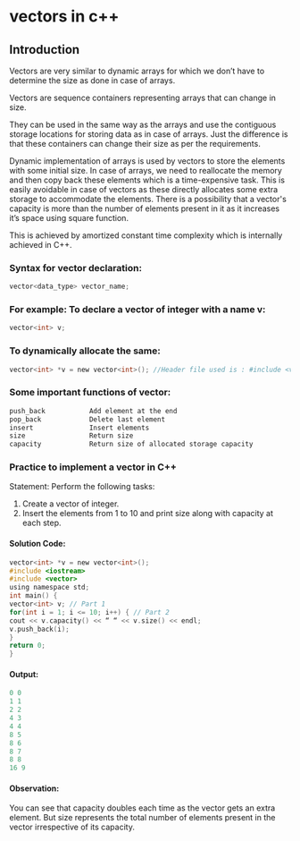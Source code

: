 # vectors in c++

## Introduction

Vectors are very similar to dynamic arrays for which we don’t have to determine the
size as done in case of arrays.

Vectors are sequence containers representing arrays that can change in size.

They can be used in the same way as the arrays and use the contiguous storage
locations for storing data as in case of arrays. Just the difference is that these
containers can change their size as per the requirements.

Dynamic implementation of arrays is used by vectors to store the elements with
some initial size. In case of arrays, we need to reallocate the memory and then copy
back these elements which is a time-expensive task. This is easily avoidable in case
of vectors as these directly allocates some extra storage to accommodate the
elements. There is a possibility that a vector's capacity is more than the number of
elements present in it as it increases it’s space using square function.

This is achieved by ​amortized constant time​ complexity which is internally achieved
in C++.

### Syntax for vector declaration:

```c
vector<data_type> vector_name;
```

### For example: ​To declare a vector of integer with a name v:

```c
vector<int> v;
```

### To dynamically allocate the same:

```c
vector<int> *v = new vector<int>(); //Header file used is :​ #include <vector>
```

### Some important functions of vector:

```c
push_back           Add element at the end
pop_back            Delete last element
insert              Insert elements
size                Return size
capacity            Return size of allocated storage capacity
```

### Practice to implement a vector in C++

Statement: ​Perform the following tasks:

1. Create a vector of integer.
2. Insert the elements from 1 to 10 and print size along with capacity at each
   step.

#### Solution Code:

```c
vector<int> *v = new vector<int>();
#include <iostream>
#include <vector>
using namespace std;
int main() {
vector<int> v; // Part 1
for(int i = 1; i <= 10; i++) { // Part 2
cout << v.capacity() << “ “ << v.size() << endl;
v.push_back(i);
}
return 0;
}
```

#### Output:

```c
0 0
1 1
2 2
4 3
4 4
8 5
8 6
8 7
8 8
16 9
```

#### Observation:

You can see that capacity doubles each time as the vector gets an extra element.
But size represents the total number of elements present in the vector irrespective
of its capacity.
